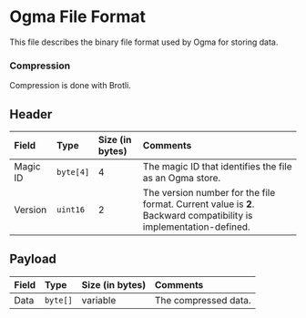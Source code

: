 # Ogma File Format

This file describes the binary file format used by Ogma for storing data.

### Compression

Compression is done with Brotli.

## Header
| Field | Type | Size (in bytes) | Comments |
|:------|:-----|:----------------|:---------|
| Magic ID | `byte[4]` | 4 | The magic ID that identifies the file as an Ogma store. |
| Version | `uint16` | 2 | The version number for the file format. Current value is **2**. Backward compatibility is implementation-defined. |

## Payload

| Field | Type | Size (in bytes) | Comments |
|:------|:-----|:----------------|:---------|
| Data | `byte[]` | variable | The compressed data. |

